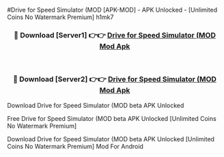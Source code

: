 #Drive for Speed Simulator (MOD [APK-MOD] - APK Unlocked - [Unlimited Coins No Watermark Premium] h1mk7



<div align="center">

<h3>🔴 Download [Server1] 👉👉 <a href="https://momento.my/?title=Drive_for_Speed_Simulator_(MOD">Drive for Speed Simulator (MOD Mod Apk</a></h3><br>

<h3>🔴 Download [Server2] 👉👉 <a href="https://momento.my/?title=Drive_for_Speed_Simulator_(MOD">Drive for Speed Simulator (MOD Mod Apk</a></h3>
</div>



Download Drive for Speed Simulator (MOD beta APK Unlocked

Free Drive for Speed Simulator (MOD beta APK Unlocked [Unlimited Coins No Watermark Premium]

Download Drive for Speed Simulator (MOD beta APK Unlocked [Unlimited Coins No Watermark Premium] Mod For Android
